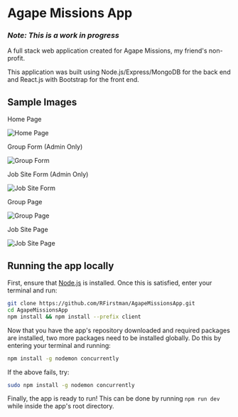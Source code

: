 # Agape Missions App

### _Note: This is a work in progress_

A full stack web application created for Agape Missions, my friend's non-profit.

This application was built using Node.js/Express/MongoDB for the back end
and React.js with Bootstrap for the front end.

## Sample Images

Home Page

![Home Page](https://github.com/RFirstman/AgapeMissionsApp/raw/master/img/home.png, "Home Page")

Group Form (Admin Only)

![Group Form](https://github.com/RFirstman/AgapeMissionsApp/raw/master/img/groupForm.png, "Group Form")

Job Site Form (Admin Only)

![Job Site Form](https://github.com/RFirstman/AgapeMissionsApp/raw/master/img/jobSiteForm.png, "Job Site Form")

Group Page

![Group Page](https://github.com/RFirstman/AgapeMissionsApp/raw/master/img/groupPage.png, "Group Page")

Job Site Page

![Job Site Page](https://github.com/RFirstman/AgapeMissionsApp/raw/master/img/jobSitePage.png, "Job Site Page")

## Running the app locally

First, ensure that [Node.js](https://nodejs.org/en/download/) is installed. 
Once this is satisfied, enter your terminal and run:

```bash
git clone https://github.com/RFirstman/AgapeMissionsApp.git
cd AgapeMissionsApp
npm install && npm install --prefix client
```

Now that you have the app's repository downloaded and required packages
are installed, two more packages need to be installed globally. Do this
by entering your terminal and running:

```bash
npm install -g nodemon concurrently
```

If the above fails, try: 

```bash
sudo npm install -g nodemon concurrently
```

Finally, the app is ready to run! This can be done by running `npm run dev`
while inside the app's root directory.
